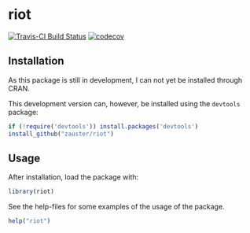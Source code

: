 riot
=======
[![Travis-CI Build Status](https://travis-ci.org/zauster/riot.png?branch=master)](https://travis-ci.org/zauster/riot)
[![codecov](https://codecov.io/gh/zauster/riot/branch/master/graph/badge.svg)](https://codecov.io/gh/zauster/riot)

Installation
------------

As this package is still in development, I can not yet be installed through CRAN.

This development version can, however, be installed using the `devtools` package:

```r
if (!require('devtools')) install.packages('devtools')
install_github("zauster/riot")
```


Usage
-----

After installation, load the package with:

```r
library(riot)
```

See the help-files for some examples of the usage of the package.

```r
help("riot")
```
